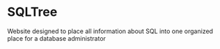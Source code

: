 # SQLTree
Website designed to place all information about SQL into one organized place for a database administrator
